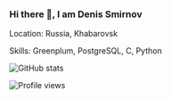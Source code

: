 ### Hi there 👋, I am Denis Smirnov

Location: Russia, Khabarovsk

Skills: Greenplum, PostgreSQL, C, Python

![GitHub stats](https://github-readme-stats.vercel.app/api?username=darthunix&show_icons=true)  

![Profile views](https://gpvc.arturio.dev/darthunix)  
